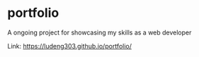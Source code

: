 # portfolio
A ongoing project for showcasing my skills as a web developer

Link:
https://ludeng303.github.io/portfolio/
